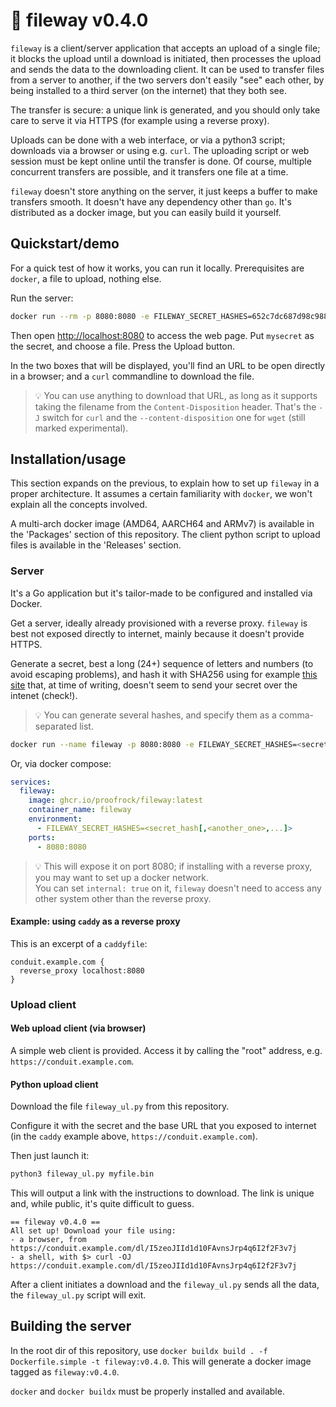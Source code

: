 # 🚠 fileway v0.4.0

`fileway` is a client/server application that accepts an upload of a single file; it blocks the upload until a download is initiated, then processes the upload and sends the data to the downloading client. It can be used to transfer files from a server to another, if the two servers don't easily "see" each other, by being installed to a third server (on the internet) that they both see.

The transfer is secure: a unique link is generated, and you should only take care to serve it via HTTPS (for example using a reverse proxy).

Uploads can be done with a web interface, or via a python3 script; downloads via a browser or using e.g. `curl`. The uploading script or web session must be kept online until the transfer is done. Of course, multiple concurrent transfers are possible, and it transfers one file at a time.

`fileway` doesn't store anything on the server, it just keeps a buffer to make transfers smooth. It doesn't have any dependency other than `go`. It's distributed as a docker image, but you can easily build it yourself.

## Quickstart/demo

For a quick test of how it works, you can run it locally. Prerequisites are `docker`, a file to
upload, nothing else.

Run the server:

```bash
docker run --rm -p 8080:8080 -e FILEWAY_SECRET_HASHES=652c7dc687d98c9889304ed2e408c74b611e86a40caa51c4b43f1dd5913c5cd0 ghcr.io/proofrock/fileway:latest
```

Then open [http://localhost:8080](http://localhost:8080) to access the web page. Put `mysecret` as the secret, and choose a file. Press the Upload button.

In the two boxes that will be displayed, you'll find an URL to be open directly in a browser; and a `curl` commandline to download the file.

> 💡 You can use anything to download that URL, as long as it supports taking the filename from the `Content-Disposition` header. That's the `-J` switch for `curl` and the `--content-disposition` one for `wget` (still marked experimental).

## Installation/usage

This section expands on the previous, to explain how to set up `fileway` in a proper architecture. It assumes a certain familiarity with `docker`, we won't explain all the concepts involved.

A multi-arch docker image (AMD64, AARCH64 and ARMv7) is available in the 'Packages' section of this repository. The client python script to upload files is available in the 'Releases' section.

### Server

It's a Go application but it's tailor-made to be configured and installed via Docker.

Get a server, ideally already provisioned with a reverse proxy. `fileway` is best not exposed directly to internet, mainly because it doesn't provide HTTPS.

Generate a secret, best a long (24+) sequence of letters and numbers (to avoid escaping problems), and hash it with SHA256 using for example [this site](https://emn178.github.io/online-tools/sha256.html) that, at time of writing, doesn't seem to send your secret over the intenet
(check!).

> 💡 You can generate several hashes, and specify them as a comma-separated list.

```bash
docker run --name fileway -p 8080:8080 -e FILEWAY_SECRET_HASHES=<secret_hash[,<another_one>,...]> ghcr.io/proofrock/fileway:latest
```

Or, via docker compose:

```yaml
services:
  fileway:
    image: ghcr.io/proofrock/fileway:latest
    container_name: fileway
    environment:
      - FILEWAY_SECRET_HASHES=<secret_hash[,<another_one>,...]>
    ports:
      - 8080:8080
```

> 💡 This will expose it on port 8080; if installing with a reverse proxy, you may want to set up a docker network.<br/>
> You can set `internal: true` on it, `fileway` doesn't need to access any other system other than the reverse proxy.

#### Example: using `caddy` as a reverse proxy

This is an excerpt of a `caddyfile`:

```caddyfile
conduit.example.com {
  reverse_proxy localhost:8080
}
```

### Upload client

#### Web upload client (via browser)

A simple web client is provided. Access it by calling the "root" address, e.g. `https://conduit.example.com`.

#### Python upload client

Download the file `fileway_ul.py` from this repository.

Configure it with the secret and the base URL that you exposed to internet (in the `caddy` example above, `https://conduit.example.com`).

Then just launch it:

```bash
python3 fileway_ul.py myfile.bin
```

This will output a link with the instructions to download. The link is unique and, while public, it's quite difficult
to guess.

```text
== fileway v0.4.0 ==
All set up! Download your file using:
- a browser, from https://conduit.example.com/dl/I5zeoJIId1d10FAvnsJrp4q6I2f2F3v7j
- a shell, with $> curl -OJ https://conduit.example.com/dl/I5zeoJIId1d10FAvnsJrp4q6I2f2F3v7j
```

After a client initiates a download and the `fileway_ul.py` sends all the data, the `fileway_ul.py` script will exit.

## Building the server

In the root dir of this repository, use `docker buildx build . -f Dockerfile.simple -t fileway:v0.4.0`. This will generate a docker image
tagged as `fileway:v0.4.0`.

`docker` and `docker buildx` must be properly installed and available.
